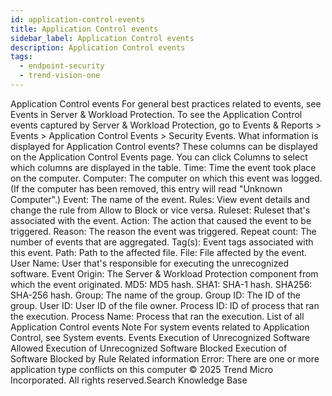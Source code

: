 ```yaml
---
id: application-control-events
title: Application Control events
sidebar_label: Application Control events
description: Application Control events
tags:
  - endpoint-security
  - trend-vision-one
---
```


 Application Control events For general best practices related to events, see Events in Server & Workload Protection. To see the Application Control events captured by Server & Workload Protection, go to Events & Reports > Events > Application Control Events > Security Events. What information is displayed for Application Control events? These columns can be displayed on the Application Control Events page. You can click Columns to select which columns are displayed in the table. Time: Time the event took place on the computer. Computer: The computer on which this event was logged. (If the computer has been removed, this entry will read "Unknown Computer".) Event: The name of the event. Rules: View event details and change the rule from Allow to Block or vice versa. Ruleset: Ruleset that's associated with the event. Action: The action that caused the event to be triggered. Reason: The reason the event was triggered. Repeat count: The number of events that are aggregated. Tag(s): Event tags associated with this event. Path: Path to the affected file. File: File affected by the event. User Name: User that's responsible for executing the unrecognized software. Event Origin: The Server & Workload Protection component from which the event originated. MD5: MD5 hash. SHA1: SHA-1 hash. SHA256: SHA-256 hash. Group: The name of the group. Group ID: The ID of the group. User ID: User ID of the file owner. Process ID: ID of process that ran the execution. Process Name: Process that ran the execution. List of all Application Control events Note For system events related to Application Control, see System events. Events Execution of Unrecognized Software Allowed Execution of Unrecognized Software Blocked Execution of Software Blocked by Rule Related information Error: There are one or more application type conflicts on this computer © 2025 Trend Micro Incorporated. All rights reserved.Search Knowledge Base